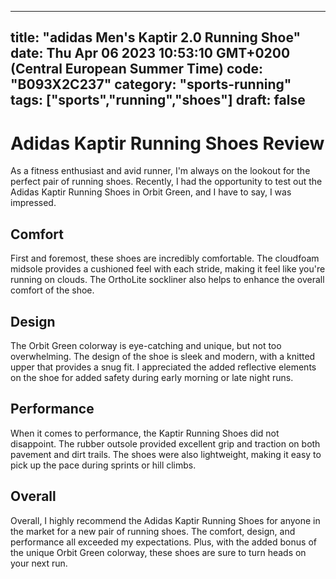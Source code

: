 
---
title: "adidas Men's Kaptir 2.0 Running Shoe" 
date: Thu Apr 06 2023 10:53:10 GMT+0200 (Central European Summer Time)
code: "B093X2C237"
category: "sports-running"
tags: ["sports","running","shoes"] 
draft: false
---
    
# Adidas Kaptir Running Shoes Review

As a fitness enthusiast and avid runner, I'm always on the lookout for the perfect pair of running shoes. Recently, I had the opportunity to test out the Adidas Kaptir Running Shoes in Orbit Green, and I have to say, I was impressed.

## Comfort

First and foremost, these shoes are incredibly comfortable. The cloudfoam midsole provides a cushioned feel with each stride, making it feel like you're running on clouds. The OrthoLite sockliner also helps to enhance the overall comfort of the shoe.

## Design

The Orbit Green colorway is eye-catching and unique, but not too overwhelming. The design of the shoe is sleek and modern, with a knitted upper that provides a snug fit. I appreciated the added reflective elements on the shoe for added safety during early morning or late night runs.

## Performance

When it comes to performance, the Kaptir Running Shoes did not disappoint. The rubber outsole provided excellent grip and traction on both pavement and dirt trails. The shoes were also lightweight, making it easy to pick up the pace during sprints or hill climbs.

## Overall

Overall, I highly recommend the Adidas Kaptir Running Shoes for anyone in the market for a new pair of running shoes. The comfort, design, and performance all exceeded my expectations. Plus, with the added bonus of the unique Orbit Green colorway, these shoes are sure to turn heads on your next run.